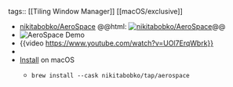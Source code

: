 tags:: [[Tiling Window Manager]] [[macOS/exclusive]]

- [nikitabobko/AeroSpace](https://github.com/nikitabobko/AeroSpace)
  @@html: <a href="https://github.com/nikitabobko/AeroSpace/"><img src="https://github-readme-stats-astronomer.vercel.app/api/pin/?username=nikitabobko&repo=AeroSpace&theme=tokyonight" alt="nikitabobko/AeroSpace"/></a>@@
- ![AeroSpace Demo](https://nikitabobko.github.io/AeroSpace/assets/tree.png)
- {{video https://www.youtube.com/watch?v=UOl7ErqWbrk}}
-
- [Install](https://github.com/nikitabobko/AeroSpace#installation) on macOS
	- ```shell
	  brew install --cask nikitabobko/tap/aerospace
	  ```